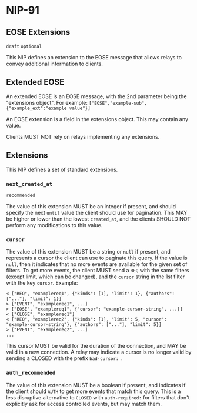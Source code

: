 NIP-91
======

EOSE Extensions
---------------

`draft` `optional`

This NIP defines an extension to the EOSE message that allows relays to convey additional information to clients.

## Extended EOSE

An extended EOSE is an EOSE message, with the 2nd parameter being the "extensions object". For example: `["EOSE","example-sub",{"example_ext":"example value"}]`

An EOSE extension is a field in the extensions object. This may contain any value.

Clients MUST NOT rely on relays implementing any extensions.

## Extensions

This NIP defines a set of standard extensions.

### `next_created_at`
`recommended`

The value of this extension MUST be an integer if present, and should specify the next `until` value the client should use for pagination.
This MAY be higher or lower than the lowest `created_at`, and the clients SHOULD NOT perform any modifications to this value.

### `cursor`

The value of this extension MUST be a string or `null` if present, and represents a cursor the client can use to paginate this query.
If the value is `null`, then it indicates that no more events are available for the given set of filters.
To get more events, the client MUST send a `REQ` with the same filters (except limit, which can be changed), and the `cursor` string
in the 1st filter with the key `cursor`. Example:
```jsonc
< ["REQ", "examplereq1", {"kinds": [1], "limit": 1}, {"authors": ["..."], "limit": 1}]
> ["EVENT", "examplereq1", ...]
> ["EOSE", "examplereq1", {"cursor": "example-cursor-string", ...}]
< ["CLOSE", "examplereq1"]
< ["REQ", "examplereq2", {"kinds": [1], "limit": 5, "cursor": "example-cursor-string"}, {"authors": ["..."], "limit": 5}]
> ["EVENT", "examplereq2", ...]
...
```

This cursor MUST be valid for the duration of the connection, and MAY be valid in a new connection. A relay may indicate a cursor is no longer valid
by sending a CLOSED with the prefix `bad-cursor: `.

### `auth_recommended`

The value of this extension MUST be a boolean if present, and indicates if the client should `AUTH` to get more events that match this query.
This is a less disruptive alternative to `CLOSED` with `auth-required:` for filters that don't explicitly ask for access controlled events,
but may match them.

